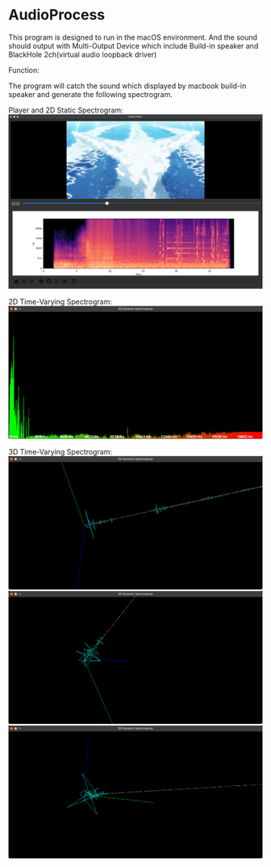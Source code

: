 # AudioProcess
 This program is designed to run in the macOS environment. 
 And the sound should output with Multi-Output Device which include Build-in speaker and 
 BlackHole 2ch(virtual audio loopback driver)

Function:

The program will catch the sound which displayed by macbook build-in speaker and generate the following spectrogram.

Player and 2D Static Spectrogram:
![WechatIMG116.png](WechatIMG116.png)

2D Time-Varying Spectrogram:
![WechatIMG117.png](WechatIMG117.png)

3D Time-Varying Spectrogram:
![WechatIMG118.png](WechatIMG118.png)
![WechatIMG119.png](WechatIMG119.png)
![WechatIMG120.png](WechatIMG120.png)
